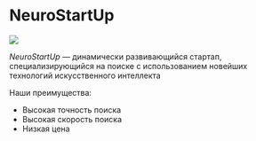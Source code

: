# NeuroStartUp

![](./logo.png)

*NeuroStartUp* — динамически развивающийся стартап, специализирующийся на поиске с использованием 
 новейших технологий искусственного интеллекта

Наши преимущества:
* Высокая точность поиска
* Высокая скорость поиска
* Низкая цена